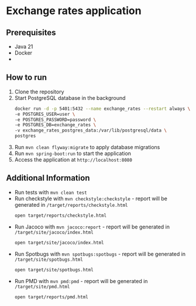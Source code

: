 # Exchange rates application

## Prerequisites
- Java 21
- Docker
- 
## How to run
1. Clone the repository
2. Start PostgreSQL database in the background
    ```bash
   docker run -d -p 5401:5432 --name exchange_rates --restart always \
   -e POSTGRES_USER=user \
   -e POSTGRES_PASSWORD=password \
   -e POSTGRES_DB=exchange_rates \
   -v exchange_rates_postgres_data:/var/lib/postgresql/data \
   postgres
    ```
3. Run `mvn clean flyway:migrate` to apply database migrations
4. Run `mvn spring-boot:run` to start the application
5. Access the application at `http://localhost:8080`

## Additional Information
- Run tests with `mvn clean test`
- Run checkstyle with `mvn checkstyle:checkstyle` - report will be generated in `/target/reports/checkstyle.html`
    ```bash
    open target/reports/checkstyle.html
    ```
- Run Jacoco with `mvn jacoco:report` - report will be generated in `/target/site/jacoco/index.html`
    ```bash
    open target/site/jacoco/index.html
    ```
- Run Spotbugs with `mvn spotbugs:spotbugs` - report will be generated in `/target/site/spotbugs.html`
    ```bash
    open target/site/spotbugs.html
    ```
- Run PMD with `mvn pmd:pmd` - report will be generated in `/target/site/pmd.html`
    ```bash
    open target/reports/pmd.html
    ```
